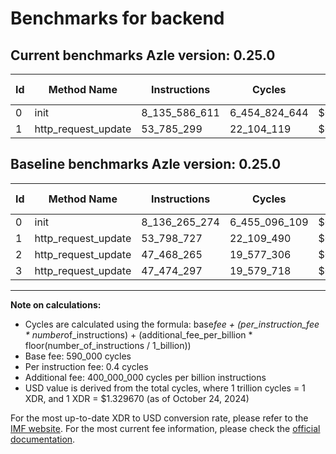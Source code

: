 # Benchmarks for backend

## Current benchmarks Azle version: 0.25.0

| Id  | Method Name         | Instructions  | Cycles        | USD           | USD/Million Calls | Change                             |
| --- | ------------------- | ------------- | ------------- | ------------- | ----------------- | ---------------------------------- |
| 0   | init                | 8_135_586_611 | 6_454_824_644 | $0.0085827867 | $8582.7867        | <font color="green">-678663</font> |
| 1   | http_request_update | 53_785_299    | 22_104_119    | $0.0000293912 | $29.3912          | <font color="green">-13428</font>  |

## Baseline benchmarks Azle version: 0.25.0

| Id  | Method Name         | Instructions  | Cycles        | USD           | USD/Million Calls |
| --- | ------------------- | ------------- | ------------- | ------------- | ----------------- |
| 0   | init                | 8_136_265_274 | 6_455_096_109 | $0.0085831476 | $8583.1476        |
| 1   | http_request_update | 53_798_727    | 22_109_490    | $0.0000293983 | $29.3983          |
| 2   | http_request_update | 47_468_265    | 19_577_306    | $0.0000260314 | $26.0314          |
| 3   | http_request_update | 47_474_297    | 19_579_718    | $0.0000260346 | $26.0346          |

---

**Note on calculations:**

-   Cycles are calculated using the formula: base*fee + (per_instruction_fee * number*of_instructions) + (additional_fee_per_billion * floor(number_of_instructions / 1_billion))
-   Base fee: 590_000 cycles
-   Per instruction fee: 0.4 cycles
-   Additional fee: 400_000_000 cycles per billion instructions
-   USD value is derived from the total cycles, where 1 trillion cycles = 1 XDR, and 1 XDR = $1.329670 (as of October 24, 2024)

For the most up-to-date XDR to USD conversion rate, please refer to the [IMF website](https://www.imf.org/external/np/fin/data/rms_sdrv.aspx).
For the most current fee information, please check the [official documentation](https://internetcomputer.org/docs/current/developer-docs/gas-cost#execution).
